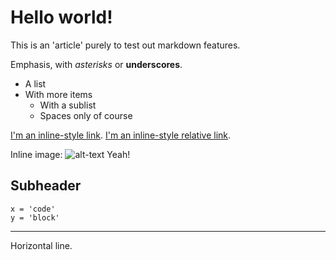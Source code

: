 # Hello world!

This is an 'article' purely to test out markdown features.

Emphasis, with *asterisks* or __underscores__.

* A list
* With more items
    * With a sublist
    * Spaces only of course

[I'm an inline-style link](https://www.google.com). [I'm an inline-style relative link](.././).

Inline image: ![alt-text](https://avatars3.githubusercontent.com/u/11553271?s=460&v=4) Yeah!

## Subheader

```
x = 'code'
y = 'block'
```

---

Horizontal line.

